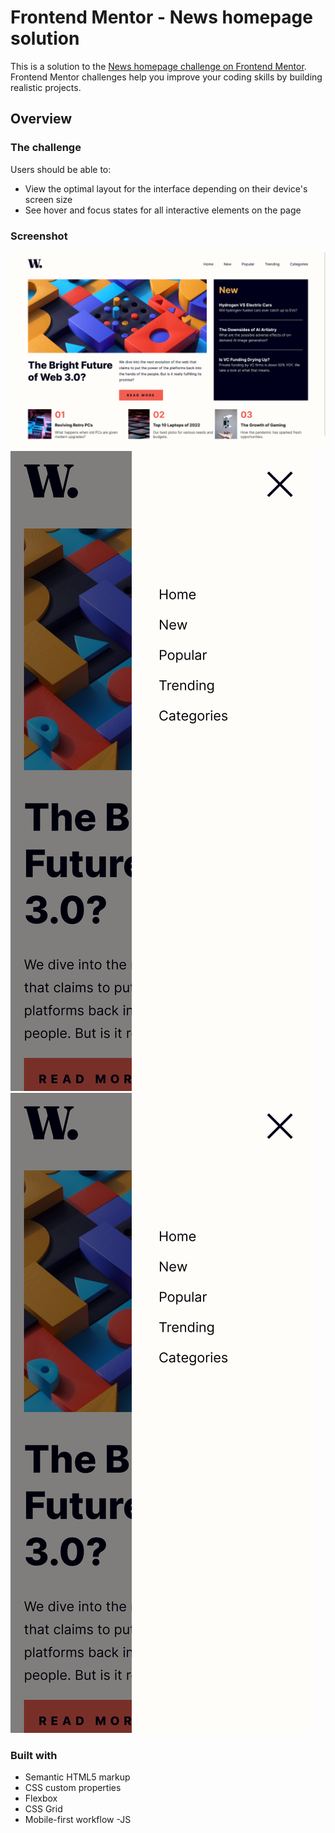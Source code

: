 # Frontend Mentor - News homepage solution

This is a solution to the [News homepage challenge on Frontend Mentor](https://www.frontendmentor.io/challenges/news-homepage-H6SWTa1MFl). Frontend Mentor challenges help you improve your coding skills by building realistic projects. 


## Overview

### The challenge

Users should be able to:

- View the optimal layout for the interface depending on their device's screen size
- See hover and focus states for all interactive elements on the page

### Screenshot

![](./design/desktop-view.png)
![](./design/menu-view.png)
![](./design/menu-view.png)

### Built with

- Semantic HTML5 markup
- CSS custom properties
- Flexbox
- CSS Grid
- Mobile-first workflow
-JS


